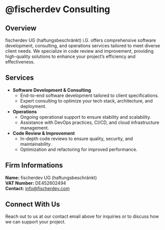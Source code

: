 # @fischerdev Consulting

## Overview

fischerdev UG (haftungsbeschränkt) i.G. offers comprehensive software development, consulting, and operations services tailored to meet diverse client needs. We specialize in code review and improvement, providing high-quality solutions to enhance your project’s efficiency and effectiveness.

## Services

- <b>Software Development & Consulting</b>
  - End-to-end software development tailored to client specifications.
  - Expert consulting to optimize your tech stack, architecture, and deployment.
- <b>Operations</b>
  - Ongoing operational support to ensure stability and scalability.
  - Assistance with DevOps practices, CI/CD, and cloud infrastructure management.
- <b>Code Review & Improvement</b>
  - In-depth code reviews to ensure quality, security, and maintainability.
  - Optimization and refactoring for improved performance.

## Firm Informations

<b>Name:</b> fischerdev UG (haftungsbeschränkt) <br>
<b>VAT Number:</b> DE452602494 <br>
<b>Contact:</b> info@fischerdev.com

## Connect With Us
Reach out to us at our contact email above for inquiries or to discuss how we can support your project.
